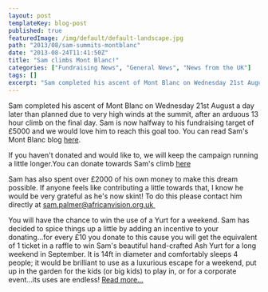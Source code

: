 ```yaml
---
layout: post
templateKey: blog-post
published: true
featuredImage: /img/default/default-landscape.jpg
path: "2013/08/sam-summits-montblanc"
date: "2013-08-24T11:41:50Z"
title: "Sam climbs Mont Blanc!"
categories: ["Fundraising News", "General News", "News from the UK"]
tags: []
excerpt: "Sam completed his ascent of Mont Blanc on Wednesday 21st August a day later than planned due to ver..."
---
```


Sam completed his ascent of Mont Blanc on Wednesday 21st August a day later than planned due to very high winds at the summit, after an arduous 13 hour climb on the final day. Sam is now halfway to his fundraising target of £5000 and we would love him to reach this goal too. You can read Sam's Mont Blanc blog [here](https://summitformalawi.wordpress.com/ "Sam's Mont Blanc blog").

If you haven't donated and would like to, we will keep the campaign running a little longer.You can donate towards Sam's climb [here](https://mydonate.bt.com/fundraisers/africanvisionclimb "Sam's climb")

Sam has also spent over £2000 of his own money to make this dream possible. If anyone feels like contributing a little towards that, I know he would be very grateful as he's now skint! To do this please contact him directly at [sam.palmer@africanvision.org.uk ](mailto:sam.palmer@africanvision.org.uk "Sam's Email address")

You will have the chance to win the use of a Yurt for a weekend. Sam has decided to spice things up a little by adding an incentive to your donating...for every £10 you donate to this cause you will get the equivalent of 1 ticket in a raffle to win Sam's beautiful hand-crafted Ash Yurt for a long weekend in September. It is 14ft in diameter and comfortably sleeps 4 people; it would be brilliant to use as a luxurious escape for a weekend, put up in the garden for the kids (or big kids) to play in, or for a corporate event…its uses are endless! [Read more...](https://summitformalawi.wordpress.com/ "Mont Blanc climb")
